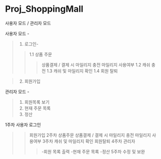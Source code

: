# Proj_ShoppingMall

사용자 모드 / 관리자 모드

사용자 모드 - 
>1. 로그인-
>>1.1 상품 주문
>>>상품결제 / 결제 시 마일리지 충전
>>>마일리지 사용여부
>>1.2 캐쉬 충전
>>1.3 캐쉬 및 마일리지 확인
>>1.4 회원 탈퇴

>2. 회원가입

관리자 모드 -
>1. 회원목록 보기
>2. 현재 주문 목록
>3. 정산

1주차 사용자 로그인
>>회원가입
2주차
>>상품주문
>>상품결제 / 결제 시 마일리지 충전
>>마일리지 사용여부
3주차
>>캐쉬 및 마일리지 확인
>>회원탈퇴
4주차
>>관리자
>>>-회원 목록 출력
>>>-현재 주문 목록
>>>-정산
5주차
>>수정 및 보완
